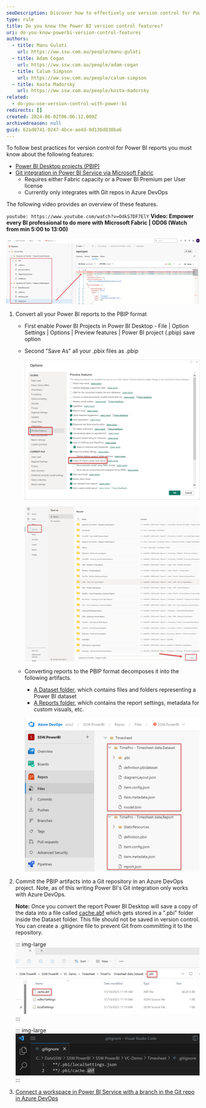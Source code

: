 ```yaml
---
seoDescription: Discover how to effectively use version control for Power BI reports with PBIP format and Git integration via Microsoft Fabric. Learn to manage your reports using Azure DevOps seamlessly.
type: rule
title: Do you know the Power BI version control features?
uri: do-you-know-powerbi-version-control-features
authors:
  - title: Manu Gulati
    url: https://ww.ssw.com.au/people/manu-gulati
  - title: Adam Cogan
    url: https://ww.ssw.com.au/people/adam-cogan
  - title: Calum Simpson
    url: https://ww.ssw.com.au/people/calum-simpson
  - title: Kosta Madorsky
    url: https://ww.ssw.com.au/people/kosta-madorsky
related:
  - do-you-use-version-control-with-power-bi
redirects: []
created: 2024-06-02T06:06:12.000Z
archivedreason: null
guid: 62ad0741-0247-4bce-ae4d-0d136d838ba6
---
```


To follow best practices for version control for Power BI reports you must know about the following features:

- [Power BI Desktop projects (PBIP)](https://learn.microsoft.com/en-us/power-bi/developer/projects/projects-overview)
- [Git integration in Power BI Service via Microsoft Fabric](https://learn.microsoft.com/en-us/fabric/cicd/git-integration/intro-to-git-integration)
  - Requires either Fabric capacity or a Power BI Premium per User license
  - Currently only integrates with Git repos in Azure DevOps

The following video provides an overview of these features.

`youtube: https://www.youtube.com/watch?v=OdkS7DF7ElY`
**Video: Empower every BI professional to do more with Microsoft Fabric | OD06 (Watch from min 5:00 to 13:00)**

![Figure: Once version control has been setup you can see more clearly what changed in the report.](good-example-compare-changes-2_1719542104669.png)

1. Convert all your Power BI reports to the PBIP format

   - First enable Power BI Projects in Power BI Desktop - File | Option Settings | Options | Preview features | Power BI project (.pbip) save option
   - Second "Save As" all your .pbix files as .pbip

     ![Figure: Enable PBIP format in Power BI Desktop](enable-pbip-format.png)

     ![Figure: Convert all .pbix files to PBIP format](save-as-pbip.png)

   - Converting reports to the PBIP format decomposes it into the following artifacts.

     - [A Dataset folder](https://learn.microsoft.com/en-us/power-bi/developer/projects/projects-dataset), which contains files and folders representing a Power BI dataset
     - [A Reports folder](https://learn.microsoft.com/en-us/power-bi/developer/projects/projects-report), which contains the report settings, metadata for custom visuals, etc.

     ![Figure: PBIP artifacts](ProjectFolders.png)

2. Commit the PBIP artifacts into a Git repository in an Azure DevOps project. Note, as of this writing Power BI's Git integration only works with Azure DevOps.

   **Note:** Once you convert the report Power BI Desktop will save a copy of the data into a file called [cache.abf](https://learn.microsoft.com/en-us/power-bi/developer/projects/projects-dataset#pbicacheabf) which gets stored in a ".pbi" folder inside the Dataset folder. This file should not be saved in version control. You can create a .gitignore file to prevent Git from committing it to the repository.

   ::: img-large
   ![Figure: cache.abf](PBICache.png)
   :::

   ::: img-large
   ![Figure: The .gitignore file](Gitignore.png)
   :::

3. [Connect a workspace in Power BI Service with a branch in the Git repo in Azure DevOps](https://learn.microsoft.com/en-us/fabric/cicd/git-integration/git-get-started?tabs=commit-to-git#connect-a-workspace-to-an-azure-repo)
